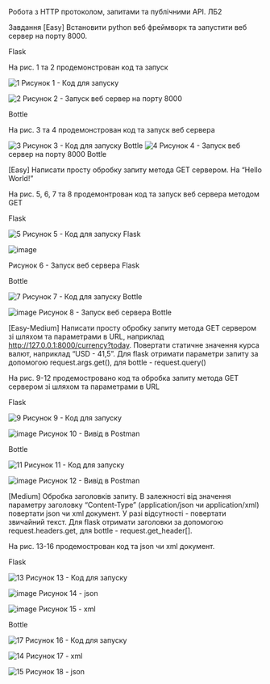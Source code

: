 Робота з HTTP протоколом, запитами та публічними API. ЛБ2

Завдання
[Easy] Встановити python веб фреймворк та запустити веб сервер на порту 8000. 

Flask

На рис. 1 та 2 продемонстрован код та запуск

![1](https://github.com/user-attachments/assets/1734d0f1-7f39-4f51-ab11-002365ca1977)
                             Рисунок 1 - Код для запуску

![2](https://github.com/user-attachments/assets/1ad5236a-79b9-4b88-acd7-0035a2ef721f)
                        Рисунок 2 - Запуск веб сервер на порту 8000

Bottle

На рис. 3 та 4 продемонстрован код та запуск веб сервера

![3](https://github.com/user-attachments/assets/08237a39-7290-4e17-a7f5-c29db46b6b4e)
Рисунок 3 - Код для запуску Bottle
![4](https://github.com/user-attachments/assets/dc4514ed-4d3f-4bc1-9bd8-ab37b8b8b195)
Рисунок 4 - Запуск веб сервер на порту 8000 Bottle

[Easy] Написати просту обробку запиту метода GET сервером. На “Hello World!” 

На рис. 5, 6, 7 та 8 продемонтрован код та запуск веб сервера методом GET 

Flask

![5](https://github.com/user-attachments/assets/8597fb0d-9eb1-491c-be71-708cea019c14)
Рисунок 5 - Код для запуску Flask

![image](https://github.com/user-attachments/assets/2c9414aa-fe8e-42e9-b4bc-9d0eda8f924d)

Рисунок 6 - Запуск веб сервера Flask

Bottle

![7](https://github.com/user-attachments/assets/1dbe95dc-c047-41ef-a408-907252849b17)
Рисунок 7 - Код для запуску Bottle

![image](https://github.com/user-attachments/assets/928e7aae-c912-4ff3-9622-933b4d07bea8)
Рисунок 8 - Запуск веб сервера Bottle


[Easy-Medium] Написати просту обробку запиту метода GET сервером зі шляхом та параметрами в URL, наприклад http://127.0.0.1:8000/currency?today. Повертати статичне значення курса валют, наприклад “USD - 41,5”.  Для flask отримати параметри запиту за допомогою request.args.get(), для bottle -  request.query()   

На рис. 9-12 продемостровано код та обробка запиту метода GET сервером зі шляхом та параметрами в URL

Flask

![9](https://github.com/user-attachments/assets/10e6a955-b36a-4f2d-80cb-fd5b5a695ecb)
Рисунок 9 - Код для запуску

![image](https://github.com/user-attachments/assets/924f8c76-3d5e-4925-b363-3b7fe1696e26)
Рисунок 10 - Вивід в Postman

Bottle

![11](https://github.com/user-attachments/assets/3ad4b5dc-c180-48de-bf98-b25aecd7bc20)
Рисунок 11 - Код для запуску

![image](https://github.com/user-attachments/assets/e4643acc-86d0-4341-9b4d-f45b81089ce1)
Рисунок 12 - Вивід в Postman

[Medium] Обробка заголовків запиту. В залежності від значення параметру заголовку “Content-Type” (application/json чи application/xml) повертати json чи xml документ. У разі відсутності - повертати звичайний текст. Для flask отримати заголовки за допомогою request.headers.get, для bottle - request.get_header[]. 

На рис. 13-16 продемострован код та json чи xml документ.

Flask

![13](https://github.com/user-attachments/assets/556f1981-68a3-4056-bfe4-26eb437c899d)
Рисунок 13 - Код для запуску

![image](https://github.com/user-attachments/assets/c1da95f9-7a15-423a-a646-f82e219fda02)
Рисунок 14 - json

![image](https://github.com/user-attachments/assets/da90dabd-b74b-4884-a7a3-e9d653c1c95b)
Рисунок 15 - xml

Bottle

![17](https://github.com/user-attachments/assets/726030e8-5c21-4922-857e-3a1fa6af8fff)
Рисунок 16 - Код для запуску

![14](https://github.com/user-attachments/assets/0ee0a23d-4179-4867-90cb-ee1661ebe6ee)
Рисунок 17 - xml

![15](https://github.com/user-attachments/assets/31c3a427-bd40-4adc-b095-4fa3061c107c)
Рисунок 18 - json




